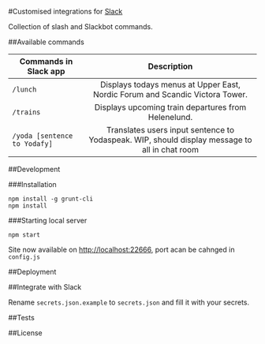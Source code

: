 #Customised integrations for [Slack](https://slack.com/)

Collection of slash and Slackbot commands.

##Available commands

| Commands in Slack app           | Description   |
| ------------------------------- |:-------------:|
| ``/lunch``                      | Displays todays menus at Upper East, Nordic Forum and Scandic Victora Tower.                  |
| ``/trains``                     | Displays upcoming train departures from Helenelund.                                           |
| ``/yoda [sentence to Yodafy]``  | Translates users input sentence to Yodaspeak. WIP, should display message to all in chat room |


##Development

###Installation
```
npm install -g grunt-cli
npm install
```


###Starting local server
```
npm start
```
Site now available on [http://localhost:22666](http://localhost:22666), port acan be cahnged in ``config.js``

##Deployment

##Integrate with Slack

Rename ``secrets.json.example`` to ``secrets.json`` and fill it with your secrets.

##Tests

##License
